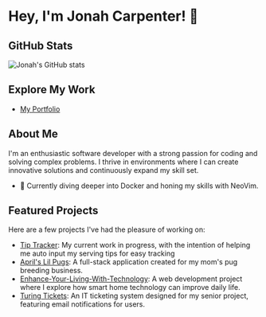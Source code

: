 # Hey, I'm Jonah Carpenter! 👋

## GitHub Stats
![Jonah's GitHub stats](https://github-readme-stats.vercel.app/api/top-langs/?username=jonahgcarpenter&layout=compact&theme=radical&hide=HTML,CSS)

## Explore My Work
- [My Portfolio](https://portfolio.jonahsserver.com/)

## About Me
I'm an enthusiastic software developer with a strong passion for coding and solving complex problems. I thrive in environments where I can create innovative solutions and continuously expand my skill set. 

- 🌱 Currently diving deeper into Docker and honing my skills with NeoVim.

## Featured Projects
Here are a few projects I've had the pleasure of working on:

- [Tip Tracker](https://github.com/jonahgcarpenter/tip-tracker): My current work in progress, with the intention of helping me auto input my serving tips for easy tracking
- [April's Lil Pugs](https://github.com/jonahgcarpenter/aprilslilpugs): A full-stack application created for my mom's pug breeding business.
- [Enhance-Your-Living-With-Technology](https://github.com/jonahgcarpenter/Enhance-Your-Living-With-Technology): A web development project where I explore how smart home technology can improve daily life.
- [Turing Tickets](https://github.com/jonahgcarpenter/Turing-Tickets): An IT ticketing system designed for my senior project, featuring email notifications for users.
